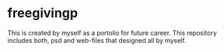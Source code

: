 # freegivingp
This is created by myself as a portolio for future career. This repository includes both, psd and web-files that designed all by myself.

